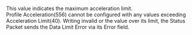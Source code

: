 This value indicates the maximum acceleration limit.  
Profile Acceleration(556) cannot be configured with any values exceeding Acceleration Limit(40). Writing invalid or the value over its limit, the Status Packet sends the Data Limit Error via its Error field. 
